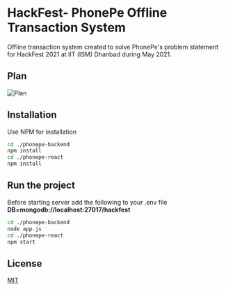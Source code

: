 # HackFest- PhonePe Offline Transaction System

Offline transaction system created to solve PhonePe's problem statement for HackFest 2021 at IIT (ISM) Dhanbad during May 2021.

## Plan
![Plan](https://user-images.githubusercontent.com/35377007/116804298-586eab00-ab3b-11eb-9335-02047bdd786d.jpg "Plan")

## Installation

Use NPM for installation

```bash
cd ./phonepe-backend
npm install
cd ./phonepe-react
npm install
```

## Run the project
Before starting server add the following to your .env file 
**DB=mongodb://localhost:27017/hackfest**
```bash
cd ./phonepe-backend
node app.js
cd ./phonepe-react
npm start
```
## License
[MIT](https://choosealicense.com/licenses/mit/)


